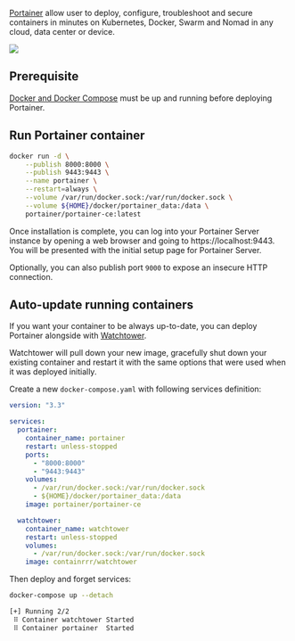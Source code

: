[Portainer](https://www.portainer.io/) allow user to deploy, configure, troubleshoot and secure containers in minutes on Kubernetes, Docker, Swarm and Nomad in any cloud, data center or device.

![](https://images.unsplash.com/photo-1597334948330-38795f25d05d?ixlib=rb-4.0.3&ixid=MnwxMjA3fDB8MHxwaG90by1wYWdlfHx8fGVufDB8fHx8&auto=format&fit=crop&w=1471&q=80)

## Prerequisite

[Docker and Docker Compose](https://github.com/greums/cheat-sheets/master/containerization/install-and-configure-docker.md) must be up and running before deploying Portainer. 

## Run Portainer container

```bash
docker run -d \
    --publish 8000:8000 \
    --publish 9443:9443 \
    --name portainer \
    --restart=always \
    --volume /var/run/docker.sock:/var/run/docker.sock \
    --volume ${HOME}/docker/portainer_data:/data \
    portainer/portainer-ce:latest
```

Once installation is complete, you can log into your Portainer Server instance by opening a web browser and going to https://localhost:9443. You will be presented with the initial setup page for Portainer Server.

Optionally, you can also publish port `9000` to expose an insecure HTTP connection.

## Auto-update running containers

If you want your container to be always up-to-date, you can deploy Portainer alongside with [Watchtower](https://containrrr.dev/watchtower/).

Watchtower will pull down your new image, gracefully shut down your existing container and restart it with the same options that were used when it was deployed initially.

Create a new `docker-compose.yaml` with following services definition:
```yaml
version: "3.3"

services:
  portainer:
    container_name: portainer
    restart: unless-stopped
    ports:
      - "8000:8000"
      - "9443:9443"
    volumes:
      - /var/run/docker.sock:/var/run/docker.sock
      - ${HOME}/docker/portainer_data:/data
    image: portainer/portainer-ce

  watchtower:
    container_name: watchtower
    restart: unless-stopped
    volumes:
      - /var/run/docker.sock:/var/run/docker.sock
    image: containrrr/watchtower
```

Then deploy and forget services:
```bash
docker-compose up --detach

[+] Running 2/2
 ⠿ Container watchtower Started
 ⠿ Container portainer  Started
```
